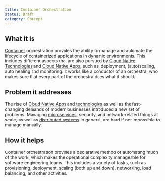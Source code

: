 ```yaml
---
title: Container Orchestration
status: Draft
category: Concept
---
```


## What it is
[Container](/container/) orchestration provides the ability to manage and automate the lifecycle of containerized applications in dynamic environments. 
This includes different aspects that are also pursued by [Cloud Native Technologies](/cloud-native-tech/) and [Cloud Native Apps](/cloud-native-apps/), such as: deployment, (auto)scaling, auto healing and monitoring.
It works like a conductor of an orchestra, who makes sure that every part of the orchestra does what it should.

## Problem it addresses 
The rise of [Cloud Native Apps](/cloud-native-apps/) and [technologies](/cloud-native-tech/) as well as the fast-changing demands of modern businesses introduced a new set of problems. 
Managing [microservices](/microservices), security, and network-related things at scale, as well as [distributed systems](/distributed-systems) in general, are hard if not impossible to manage manually.   

## How it helps
Container orchestration provides a declarative method of automating much of the work, which makes the operational complexity manageable for software engineering teams.
This includes a variety of tasks, such as provisioning, deployment, scaling (both up and down), networking, load balancing, and other activities.
